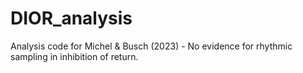 # DIOR_analysis

Analysis code for Michel & Busch (2023) - No evidence for rhythmic sampling in inhibition of return.
